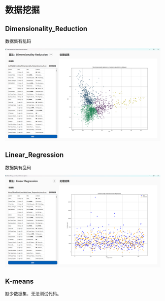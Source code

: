 # 数据挖掘

## Dimensionality_Reduction

数据集有乱码

![alt text](assets/image.png)

## Linear_Regression

数据集有乱码

![alt text](assets/image-1.png)

## K-means

缺少数据集，无法测试代码。
